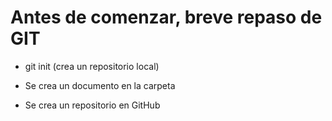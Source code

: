 # Antes de comenzar, breve repaso de GIT

* git init (crea un repositorio local)

* Se crea un documento en la carpeta

* Se crea un repositorio en GitHub

